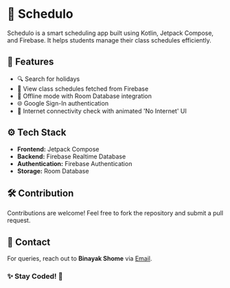 # 📅 Schedulo

Schedulo is a smart scheduling app built using Kotlin, Jetpack Compose, and Firebase. It helps students manage their class schedules efficiently.

## 🚀 Features

<ul>
    <li>🔍 Search for holidays</li>
    <li>📅 View class schedules fetched from Firebase</li>
    <li>💾 Offline mode with Room Database integration</li>
    <li>🌐 Google Sign-In authentication</li>
    <li>📶 Internet connectivity check with animated 'No Internet' UI</li>
</ul>

## ⚙️ Tech Stack

<ul>
    <li><strong>Frontend:</strong> Jetpack Compose</li>
    <li><strong>Backend:</strong> Firebase Realtime Database</li>
    <li><strong>Authentication:</strong> Firebase Authentication</li>
    <li><strong>Storage:</strong> Room Database</li>
</ul>

## 🛠️ Contribution

<p>Contributions are welcome! Feel free to fork the repository and submit a pull request.</p>

## 📧 Contact

<p>For queries, reach out to <strong>Binayak Shome</strong> via <a href="mailto:binayakshome3@gmail.com">Email</a>.</p>

<h3>✨ Stay Coded! 🚀</h3>
